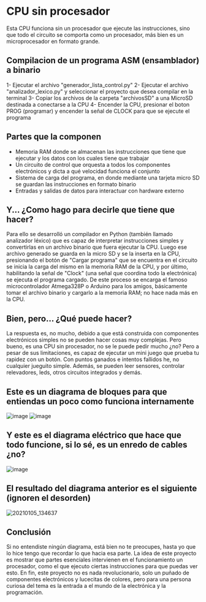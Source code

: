 # CPU sin procesador
Esta CPU funciona sin un procesador que ejecute las instrucciones, sino que todo el circuito se comporta como un procesador, más bien es un microprocesador en formato grande.

## Compilacion de un programa ASM (ensamblador) a binario
1- Ejecutar el archivo "generador_lista_control.py"
2- Ejecutar el archivo "analizador_lexico.py" y seleccionar el proyecto que desea compilar en la terminal
3- Copiar los archivos de la carpeta "archivosSD" a una MicroSD destinada a conectarse a la CPU
4- Encender la CPU, presionar el boton PROG (programar) y encender la señal de CLOCK para que se ejecute el programa

## Partes que la componen
* Memoria RAM donde se almacenan las instrucciones que tiene que ejecutar y los datos con los cuales tiene que trabajar
* Un circuito de control que orquesta a todos los componentes electrónicos y dicta a qué velocidad funciona el conjunto
* Sistema de carga del programa, en donde mediante una tarjeta micro SD se guardan las instrucciones en formato binario
* Entradas y salidas de datos para interactuar con hardware externo

## Y... ¿Como hago para decirle que tiene que hacer?
Para ello se desarrolló un compilador en Python (también llamado analizador léxico) que es capaz de interpretar instrucciones simples y convertirlas en un archivo binario que fuera ejecutar la CPU. Luego ese archivo generado se guarda en la micro SD y se la inserta en la CPU, presionando el botón de "Cargar programa" que se encuentra en el circuito se inicia la carga del mismo en la memoria RAM de la CPU, y por último, habilitando la señal de "Clock" (una señal que coordina todo la electrónica) se ejecuta el programa cargado.
De este proceso se encarga el famoso microcontrolador Atmega328P o Arduino para los amigos, básicamente tomar el archivo binario y cargarlo a la memoria RAM; no hace nada más en la CPU.


## Bien, pero... ¿Qué puede hacer?
La respuesta es, no mucho, debido a que está construida con componentes electrónicos simples no se pueden hacer cosas muy complejas. Pero bueno, es una CPU sin procesador, no se le puede pedir mucho ¿no?
Pero a pesar de sus limitaciones, es capaz de ejecutar un mini juego que prueba tu rapidez con un botón. Con puntos ganados e intentos fallidos he, no cualquier jueguito simple. Además, se pueden leer sensores, controlar relevadores, leds, otros circuitos integrados y demás.


## Este es un diagrama de bloques para que entiendas un poco como funciona internamente
![image](https://user-images.githubusercontent.com/63881067/156947993-b42a4ffd-e17b-4b95-ac39-520f419b4e01.png)
![image](https://user-images.githubusercontent.com/63881067/156948033-4300fcc1-0d9f-4c0c-a472-4b054f27ada8.png)


## Y este es el diagrama eléctrico que hace que todo funcione, si lo sé, es un enredo de cables ¿no?
![image](https://user-images.githubusercontent.com/63881067/156948181-3f1eb04a-2ea2-47c6-a826-3dbbf853bf05.png)


## El resultado del diagrama anterior es el siguiente (ignoren el desorden)
![20210105_134637](https://user-images.githubusercontent.com/63881067/156948329-1508cea9-a604-4232-b6e7-7ce6b95f4907.jpg)

## Conclusión
Si no entendiste ningún diagrama, está bien no te preocupes, hasta yo que lo hice tengo que recordar lo que hacia esa parte. La idea de este proyecto es mostrar que partes esenciales intervienen en el funcionamiento un procesador, como el que ejecuto ciertas instrucciones para que puedas ver esto. En fin, este proyecto no es nada revolucionario, solo un puñado de componentes electrónicos y lucecitas de colores, pero para una persona curiosa del tema es la entrada a el mundo de la electrónica y la programación.
